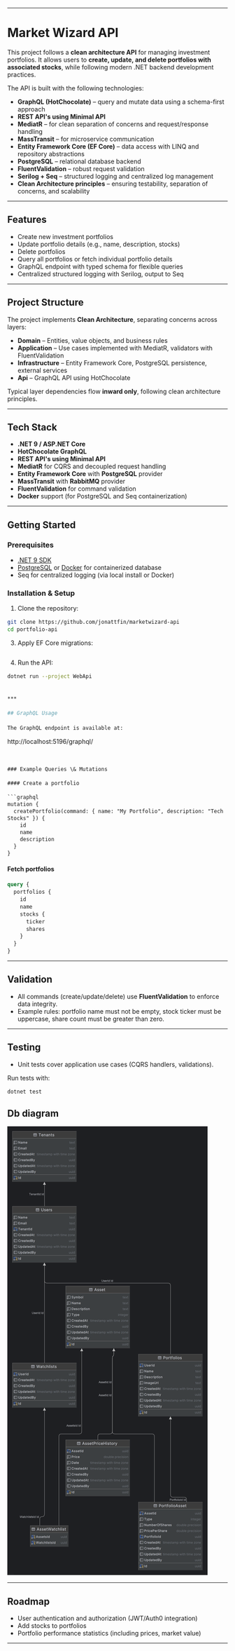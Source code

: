 
***

# Market Wizard API

This project follows a **clean architecture API** for managing investment portfolios. It allows users to **create, update, and delete portfolios with associated stocks**, while following modern .NET backend development practices.

The API is built with the following technologies:

- **GraphQL (HotChocolate)** – query and mutate data using a schema-first approach
- **REST API's using Minimal API**
- **MediatR** – for clean separation of concerns and request/response handling
- **MassTransit** – for microservice communication
- **Entity Framework Core (EF Core)** – data access with LINQ and repository abstractions
- **PostgreSQL** – relational database backend
- **FluentValidation** – robust request validation
- **Serilog + Seq** – structured logging and centralized log management
- **Clean Architecture principles** – ensuring testability, separation of concerns, and scalability

***

## Features

- Create new investment portfolios
- Update portfolio details (e.g., name, description, stocks)
- Delete portfolios
- Query all portfolios or fetch individual portfolio details
- GraphQL endpoint with typed schema for flexible queries
- Centralized structured logging with Serilog, output to Seq

***

## Project Structure

The project implements **Clean Architecture**, separating concerns across layers:

- **Domain** – Entities, value objects, and business rules
- **Application** – Use cases implemented with MediatR, validators with FluentValidation
- **Infrastructure** – Entity Framework Core, PostgreSQL persistence, external services
- **Api** – GraphQL API using HotChocolate

Typical layer dependencies flow **inward only**, following clean architecture principles.

***

## Tech Stack

- **.NET 9 / ASP.NET Core**
- **HotChocolate GraphQL**
- **REST API's using Minimal API**
- **MediatR** for CQRS and decoupled request handling
- **Entity Framework Core** with **PostgreSQL** provider
- **MassTransit** with **RabbitMQ** provider
- **FluentValidation** for command validation
- **Docker** support (for PostgreSQL and Seq containerization)
***

## Getting Started

### Prerequisites

- [.NET 9 SDK](https://dotnet.microsoft.com/download)
- [PostgreSQL](https://www.postgresql.org/download/) or [Docker](https://www.docker.com/) for containerized database
- Seq for centralized logging (via local install or Docker)

### Installation \& Setup

1. Clone the repository:

```bash
git clone https://github.com/jonattfin/marketwizard-api
cd portfolio-api
```

3. Apply EF Core migrations:

```bash
```

4. Run the API:

```bash
dotnet run --project WebApi


***

## GraphQL Usage

The GraphQL endpoint is available at:

```
http://localhost:5196/graphql/
```


### Example Queries \& Mutations

#### Create a portfolio

```graphql
mutation {
  createPortfolio(command: { name: "My Portfolio", description: "Tech Stocks" }) {
    id
    name
    description
  }
}
```


#### Fetch portfolios

```graphql
query {
  portfolios {
    id
    name
    stocks {
      ticker
      shares
    }
  }
}
```


***

## Validation

- All commands (create/update/delete) use **FluentValidation** to enforce data integrity.
- Example rules: portfolio name must not be empty, stock ticker must be uppercase, share count must be greater than zero.

***

## Testing

- Unit tests cover application use cases (CQRS handlers, validations).

Run tests with:

```bash
dotnet test
```
## Db diagram

![Alt text](./diagram.png "Db diagram")

***

## Roadmap

- User authentication and authorization (JWT/Auth0 integration)
- Add stocks to portfolios
- Portfolio performance statistics (including prices, market value)

***


